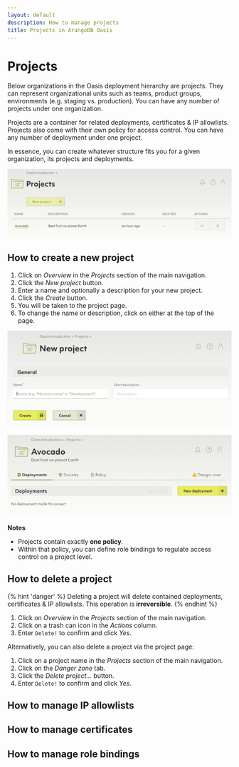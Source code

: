```yaml
---
layout: default
description: How to manage projects
title: Projects in ArangoDB Oasis
---
```

# Projects

Below organizations in the Oasis deployment hierarchy are projects. They can
represent organizational units such as teams, product groups, environments
(e.g. staging vs. production). You can have any number of projects under one
organization.

Projects are a container for related deployments, certificates & IP allowlists.
Projects also come with their own policy for access control. You can have any
number of deployment under one project.

In essence, you can create whatever structure fits you for a given organization,
its projects and deployments.

![Oasis Projects Overview](../images/oasis-projects-overview.png)

## How to create a new project

1. Click on _Overview_ in the _Projects_ section of the main navigation.
2. Click the _New project_ button.
3. Enter a name and optionally a description for your new project.
4. Click the _Create_ button.
5. You will be taken to the project page.
6. To change the name or description, click on either at the top of the page.

![Oasis New Project](../images/oasis-new-project.png)

![Oasis Project Summary](../images/oasis-project.png)

**Notes**

- Projects contain exactly **one policy**.
- Within that policy, you can define role bindings to regulate access control
  on a project level.

## How to delete a project

{% hint 'danger' %}
Deleting a project will delete contained deployments, certificates & IP allowlists.
This operation is **irreversible**.
{% endhint %}

1. Click on _Overview_ in the _Projects_ section of the main navigation.
2. Click on a trash can icon in the _Actions_ column.
3. Enter `Delete!` to confirm and click _Yes_.

Alternatively, you can also delete a project via the project page:

1. Click on a project name in the _Projects_ section of the main navigation.
2. Click on the _Danger zone_ tab.
3. Click the _Delete project..._ button.
4. Enter `Delete!` to confirm and click _Yes_.

## How to manage IP allowlists

## How to manage certificates

## How to manage role bindings
